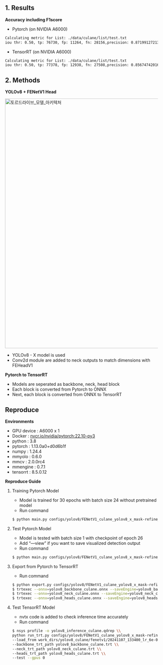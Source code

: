 ## 1. Results

**Accuracy including F1score**

-   Pytorch (on NVIDIA A6000)

```bash
Calculating metric for List: ./data/culane/list/test.txt
iou thr: 0.50, tp: 76730, fp: 11264, fn: 28156,precision: 0.8719912721321909, recall: 0.7315561657418531, f1: 0.7956242223143923

```

-   TensorRT (on NVIDIA A6000)

```bash
Calculating metric for List: ./data/culane/list/test.txt
iou thr: 0.50, tp: 77378, fp: 12938, fn: 27508,precision: 0.8567474201691837, recall: 0.7377343020040806, f1: 0.792799254106003

```
## 2. Methods

**YOLOv8 + FENetV1 Head**

<img width="824" alt="토르드라이브_모델_아키텍처" src="https://github.com/user-attachments/assets/a35cfa17-484b-49ca-8299-63beb08a88dd">


-   YOLOv8 - X model is used
-   Conv2d module are added to neck outputs to match dimensions with FEHeadV1

**Pytorch to TensorRT**

-   Models are seperated as backbone, neck, head block
-   Each block is converted from Pytorch to ONNX
-   Next, each block is converted from ONNX to TensorRT

## Reproduce

**Environments**

-   GPU device : A6000 x 1
-   Docker : [nvcr.io/nvidia/pytorch:22.10-py3](http://nvcr.io/nvidia/pytorch:22.10-py3)
-   python : 3.8
-   pytorch : 1.13.0a0+d0d6b1f
-   numpy : 1.24.4
-   mmyolo : 0.6.0
-   mmcv : 2.0.0rc4
-   mmengine : 0.7.1
-   tensorrt : 8.5.0.12

**Reproduce Guide**

1.  Training Pytorch Model
    
    -   Model is trained for 30 epochs with batch size 24 without pretrained model
    -   Run command
    
    ```bash
    $ python main.py configs/yolov8/FENetV1_culane_yolov8_x_mask-refine_syncbn_fast_8xb16-500e.py --gpus 0
    
    ```
    
2.  Test Pytorch Model
    
    -   Model is tested with batch size 1 with checkpoint of epoch 26
    -   Add “—view” if you want to save visualized detection output
    -   Run command
    
    ```bash
    $ python main.py configs/yolov8/FENetV1_culane_yolov8_x_mask-refine_syncbn_fast_8xb16-500e.py --load_from work_dirs/yolov8_culane/fenetv1/20241107_133400_lr_6e-04_b_24_ckpt_best/ckpt/26_best.pth --test --view --gpus 0
    
    ```
    
3.  Export from Pytorch to TensorRT
    
    -   Run command
    
    ```bash
    $ python export.py configs/yolov8/FENetV1_culane_yolov8_x_mask-refine_syncbn_fast_8xb16-500e.py --load_from work_dirs/yolov8_culane/fenetv1/20241107_133400_lr_6e-04_b_24_ckpt_best/ckpt/26_best.pth --test --gpus 0
    $ trtexec --onnx=yolov8_backbone_culane.onnx --saveEngine=yolov8_backbone_culane.trt
    $ trtexec --onnx=yolov8_neck_culane.onnx --saveEngine=yolov8_neck_culane.trt
    $ trtexec --onnx=yolov8_heads_culane.onnx --saveEngine=yolov8_heads_culane.trt
    
    ```
    
    
4.  Test TensorRT Model
    
    -   nvtx code is added to check inference time accurately
    -   Run command
    
    ```bash
    $ nsys profile -o yolov8_inference_culane.qdrep \\
    python run_trt.py configs/yolov8/FENetV1_culane_yolov8_x_mask-refine_syncbn_fast_8xb16-500e.py \\
    --load_from work_dirs/yolov8_culane/fenetv1/20241107_133400_lr_6e-04_b_24_ckpt_best/ckpt/26_best.pth \\
    --backbone_trt_path yolov8_backbone_culane.trt \\
    --neck_trt_path yolov8_neck_culane.trt \\
    --heads_trt_path yolov8_heads_culane.trt \\
    --test --gpus 0
    
    ```
